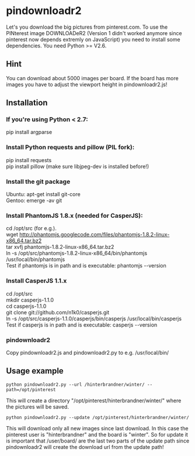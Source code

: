 # pindownloadr2

Let's you download the big pictures from pinterest.com. To use the PINterest image DOWNLOADeR2 (Version 1 didn't worked anymore since pinterest now depends extremly on JavaScript) you need to install some dependencies. You need Python >= V2.6.

## Hint
You can download about 5000 images per board. If the board has more images you have to adjust the viewport height in pindownloadr2.js!

## Installation

### If you're using Python < 2.7:
pip install argparse

### Install Python requests and pillow (PIL fork):
pip install requests  
pip install pillow (make sure libjpeg-dev is installed before!)

### Install the git package 
Ubuntu: apt-get install git-core  
Gentoo: emerge -av git

### Install PhantomJS 1.8.x (needed for CasperJS):
cd /opt/src (for e.g.).  
wget http://phantomjs.googlecode.com/files/phantomjs-1.8.2-linux-x86_64.tar.bz2  
tar xvfj phantomjs-1.8.2-linux-x86_64.tar.bz2  
ln -s /opt/src/phantomjs-1.8.2-linux-x86_64/bin/phantomjs /usr/local/bin/phantomjs  
Test if phantomjs is in path and is executable: phantomjs --version

### Install CasperJS 1.1.x
cd /opt/src  
mkdir casperjs-1.1.0  
cd casperjs-1.1.0  
git clone git://github.com/n1k0/casperjs.git  
ln -s /opt/src/casperjs-1.1.0/casperjs/bin/casperjs /usr/local/bin/casperjs  
Test if casperjs is in path and is executable: casperjs --version

### pindownloadr2
Copy pindownloadr2.js and pindownloadr2.py to e.g. /usr/local/bin/

## Usage example
    python pindownloadr2.py --url /hinterbrandner/winter/ --path=/opt/pinterest
This will create a directory "/opt/pinterest/hinterbrandner/winter/" where the pictures will be saved.

    python pindownloadr2.py --update /opt/pinterest/hinterbrandner/winter/ 
This will download only all new images since last download. In this case the pinterest user is "hinterbrandner" and the board is "winter". So for update it is important that /user/board/ are the last two parts of the update path since pindownloadr2 will create the download url from the update path!

